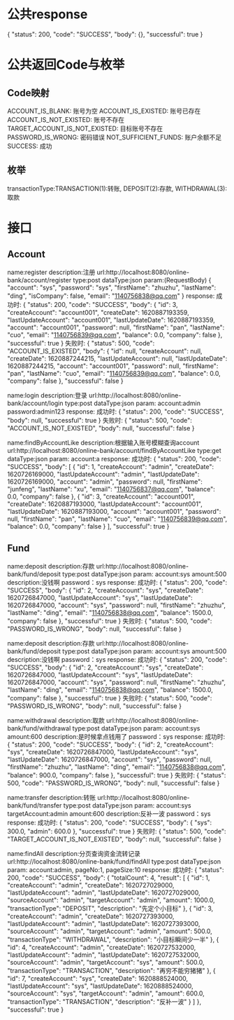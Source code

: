 # 公共response

{
    "status": 200,
    "code": "SUCCESS",
    "body": {},
    "successful": true
}

# 公共返回Code与枚举

## Code映射

ACCOUNT_IS_BLANK: 账号为空
ACCOUNT_IS_EXISTED: 账号已存在
ACCOUNT_IS_NOT_EXISTED: 账号不存在
TARGET_ACCOUNT_IS_NOT_EXISTED: 目标账号不存在
PASSWORD_IS_WRONG: 密码错误
NOT_SUFFICIENT_FUNDS: 账户余额不足
SUCCESS: 成功

## 枚举

transactionType:TRANSACTION(1):转账, DEPOSIT(2):存款, WITHDRAWAL(3):取款

# 接口

## Account

name:register
description:注册
url:http://localhost:8080/online-bank/account/register
type:post
dataType:json
param:(RequestBody)
	{
	  "account": "sys",
	  "password": "sys",
	  "firstName": "zhuzhu",
	  "lastName": "ding",
	  "isCompany": false,
	  "email": "1140756838@qq.com"
	}
response:
	成功时:
	{
	    "status": 200,
	    "code": "SUCCESS",
	    "body": {
	        "id": 3,
	        "createAccount": "account001",
	        "createDate": 1620887193359,
	        "lastUpdateAccount": "account001",
	        "lastUpdateDate": 1620887193359,
	        "account": "account001",
	        "password": null,
	        "firstName": "pan",
	        "lastName": "cuo",
	        "email": "1140756839@qq.com",
	        "balance": 0.0,
	        "company": false
	    },
	    "successful": true
	}
	失败时:
	{
	    "status": 500,
	    "code": "ACCOUNT_IS_EXISTED",
	    "body": {
	        "id": null,
	        "createAccount": null,
	        "createDate": 1620887244215,
	        "lastUpdateAccount": null,
	        "lastUpdateDate": 1620887244215,
	        "account": "account001",
	        "password": null,
	        "firstName": "pan",
	        "lastName": "cuo",
	        "email": "1140756839@qq.com",
	        "balance": 0.0,
	        "company": false
	    },
	    "successful": false
	}


name:login
description:登录
url:http://localhost:8080/online-bank/account/login
type:post
dataType:json
param:
	account:admin
	password:admin123
response:
	成功时:
	{
	    "status": 200,
	    "code": "SUCCESS",
	    "body": null,
	    "successful": true
	}
	失败时:
	{
	    "status": 500,
	    "code": "ACCOUNT_IS_NOT_EXISTED",
	    "body": null,
	    "successful": false
	}


name:findByAccountLike
description:根据输入账号模糊查询account
url:http://localhost:8080/online-bank/account/findByAccountLike
type:get
dataType:json
param:
	account:a
response:
	成功时:
	{
	    "status": 200,
	    "code": "SUCCESS",
	    "body": [
	        {
	            "id": 1,
	            "createAccount": "admin",
	            "createDate": 1620726169000,
	            "lastUpdateAccount": "admin",
	            "lastUpdateDate": 1620726169000,
	            "account": "admin",
	            "password": null,
	            "firstName": "junfeng",
	            "lastName": "xu",
	            "email": "1140756837@qq.com",
	            "balance": 0.0,
	            "company": false
	        },
	        {
	            "id": 3,
	            "createAccount": "account001",
	            "createDate": 1620887193000,
	            "lastUpdateAccount": "account001",
	            "lastUpdateDate": 1620887193000,
	            "account": "account001",
	            "password": null,
	            "firstName": "pan",
	            "lastName": "cuo",
	            "email": "1140756839@qq.com",
	            "balance": 0.0,
	            "company": false
	        }
	    ],
	    "successful": true
	}

## Fund

name:deposit
description:存款
url:http://localhost:8080/online-bank/fund/deposit
type:post
dataType:json
param:
	account:sys
	amount:500
	description:没钱啊
	password：sys
response:
	成功时:
	{
	    "status": 200,
	    "code": "SUCCESS",
	    "body": {
	        "id": 2,
	        "createAccount": "sys",
	        "createDate": 1620726847000,
	        "lastUpdateAccount": "sys",
	        "lastUpdateDate": 1620726847000,
	        "account": "sys",
	        "password": null,
	        "firstName": "zhuzhu",
	        "lastName": "ding",
	        "email": "1140756838@qq.com",
	        "balance": 1500.0,
	        "company": false
	    },
	    "successful": true
	}
	失败时:
	{
	    "status": 500,
	    "code": "PASSWORD_IS_WRONG",
	    "body": null,
	    "successful": false
	}

name:deposit
description:存款
url:http://localhost:8080/online-bank/fund/deposit
type:post
dataType:json
param:
	account:sys
	amount:500
	description:没钱啊
	password：sys
response:
	成功时:
	{
	    "status": 200,
	    "code": "SUCCESS",
	    "body": {
	        "id": 2,
	        "createAccount": "sys",
	        "createDate": 1620726847000,
	        "lastUpdateAccount": "sys",
	        "lastUpdateDate": 1620726847000,
	        "account": "sys",
	        "password": null,
	        "firstName": "zhuzhu",
	        "lastName": "ding",
	        "email": "1140756838@qq.com",
	        "balance": 1500.0,
	        "company": false
	    },
	    "successful": true
	}
	失败时:
	{
	    "status": 500,
	    "code": "PASSWORD_IS_WRONG",
	    "body": null,
	    "successful": false
	}

name:withdrawal
description:取款
url:http://localhost:8080/online-bank/fund/withdrawal
type:post
dataType:json
param:
	account:sys
	amount:600
	description:是时候拿点钱用了
	password：sys
response:
	成功时:
	{
	    "status": 200,
	    "code": "SUCCESS",
	    "body": {
	        "id": 2,
	        "createAccount": "sys",
	        "createDate": 1620726847000,
	        "lastUpdateAccount": "sys",
	        "lastUpdateDate": 1620726847000,
	        "account": "sys",
	        "password": null,
	        "firstName": "zhuzhu",
	        "lastName": "ding",
	        "email": "1140756838@qq.com",
	        "balance": 900.0,
	        "company": false
	    },
	    "successful": true
	}
	失败时:
	{
	    "status": 500,
	    "code": "PASSWORD_IS_WRONG",
	    "body": null,
	    "successful": false
	}

name:transfer
description:转账
url:http://localhost:8080/online-bank/fund/transfer
type:post
dataType:json
param:
	account:sys
	targetAccount:admin
	amount:600
	description:反补一波
	password：sys
response:
	成功时:
	{
	    "status": 200,
	    "code": "SUCCESS",
	    "body": {
	        "sys": 300.0,
	        "admin": 600.0
	    },
	    "successful": true
	}
	失败时:
	{
	    "status": 500,
	    "code": "TARGET_ACCOUNT_IS_NOT_EXISTED",
	    "body": null,
	    "successful": false
	}

name:findAll
description:分页查询资金流转记录
url:http://localhost:8080/online-bank/fund/findAll
type:post
dataType:json
param:
	account:admin,
	pageNo:1,
	pageSize:10
response:
	成功时:
	{
	    "status": 200,
	    "code": "SUCCESS",
	    "body": {
	        "totalCount": 4,
	        "result": [
	            {
	                "id": 1,
	                "createAccount": "admin",
	                "createDate": 1620727029000,
	                "lastUpdateAccount": "admin",
	                "lastUpdateDate": 1620727029000,
	                "sourceAccount": "admin",
	                "targetAccount": "admin",
	                "amount": 1000.0,
	                "transactionType": "DEPOSIT",
	                "description": "先定个小目标"
	            },
	            {
	                "id": 3,
	                "createAccount": "admin",
	                "createDate": 1620727393000,
	                "lastUpdateAccount": "admin",
	                "lastUpdateDate": 1620727393000,
	                "sourceAccount": "admin",
	                "targetAccount": "admin",
	                "amount": 500.0,
	                "transactionType": "WITHDRAWAL",
	                "description": "小目标瞬间少一半"
	            },
	            {
	                "id": 4,
	                "createAccount": "admin",
	                "createDate": 1620727532000,
	                "lastUpdateAccount": "admin",
	                "lastUpdateDate": 1620727532000,
	                "sourceAccount": "admin",
	                "targetAccount": "sys",
	                "amount": 500.0,
	                "transactionType": "TRANSACTION",
	                "description": "再穷不能穷猪猪"
	            },
	            {
	                "id": 7,
	                "createAccount": "sys",
	                "createDate": 1620888524000,
	                "lastUpdateAccount": "sys",
	                "lastUpdateDate": 1620888524000,
	                "sourceAccount": "sys",
	                "targetAccount": "admin",
	                "amount": 600.0,
	                "transactionType": "TRANSACTION",
	                "description": "反补一波"
	            }
	        ]
	    },
	    "successful": true
	}